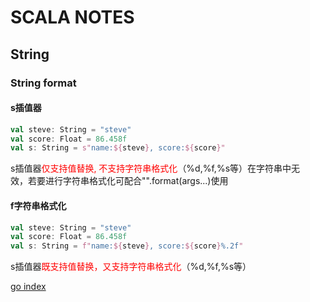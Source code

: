 # SCALA NOTES
## String
### String format
#### s插值器
```scala
val steve: String = "steve"
val score: Float = 86.458f
val s: String = s"name:${steve}, score:${score}"
```
s插值器<font color="red">仅支持值替换, 不支持字符串格式化</font>（%d,%f,%s等）在字符串中无  
效，若要进行字符串格式化可配合"".format(args...)使用
#### f字符串格式化
```scala
val steve: String = "steve"
val score: Float = 86.458f
val s: String = f"name:${steve}, score:${score}%.2f"
```
s插值器<font color="red">既支持值替换，又支持字符串格式化</font>（%d,%f,%s等）  


[go index](README.md)